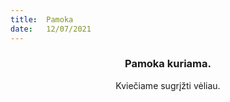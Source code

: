```yaml
---
title:  Pamoka
date:   12/07/2021
---
```


### <center>Pamoka kuriama.</center>
<center>Kviečiame sugrįžti vėliau.</center>